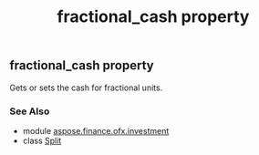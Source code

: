 ﻿---
title: fractional_cash property
second_title: Aspose.Finance for Python via .NET API References
description: 
type: docs
weight: 50
url: /python-net/aspose.finance.ofx.investment/split/fractional_cash/
is_root: false
---

## fractional_cash property


Gets or sets the cash for fractional units.

### See Also
* module [aspose.finance.ofx.investment](../../)
* class [Split](/finance/python-net/aspose.finance.ofx.investment/split)
